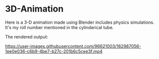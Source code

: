 # 3D-Animation
Here is a 3-D animation made using Blender includes physics simulations.
It's my roll number mentioned in the cylinderical tube.

The rendered output:


https://user-images.githubusercontent.com/96621003/162987056-1ee0e036-c6b9-4be7-b27c-201b6c5cee3f.mp4


